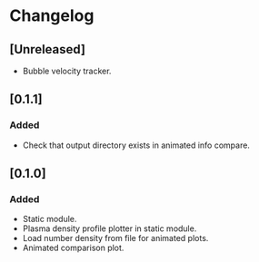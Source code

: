 # Changelog

## [Unreleased]
- Bubble velocity tracker.

## [0.1.1]
### Added
- Check that output directory exists in animated info compare.

## [0.1.0]
### Added
- Static module.
- Plasma density profile plotter in static module.
- Load number density from file for animated plots.
- Animated comparison plot.